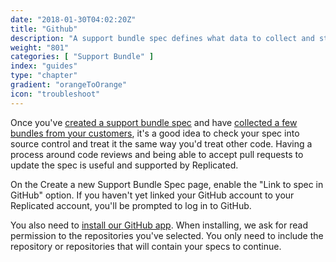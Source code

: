 ```yaml
---
date: "2018-01-30T04:02:20Z"
title: "Github"
description: "A support bundle spec defines what data to collect and store in a support bundle."
weight: "801"
categories: [ "Support Bundle" ]
index: "guides"
type: "chapter"
gradient: "orangeToOrange"
icon: "troubleshoot"
---
```


Once you've [created a support bundle spec](/guides/support-bundle/spec) and have [collected a few bundles from your customers](/guides/support-bundle/generate), it's a good idea to check your spec into source control and treat it the same way you'd treat other code. Having a process around code reviews and being able to accept pull requests to update the spec is useful and supported by Replicated.

On the Create a new Support Bundle Spec page, enable the "Link to spec in GitHub" option. If you haven't yet linked your GitHub account to your Replicated account, you'll be prompted to log in to GitHub.

You also need to [install our GitHub app](https://github.com/apps/replicated). When installing, we ask for read permission to the repositories you've selected. You only need to include the repository or repositories that will contain your specs to continue.


